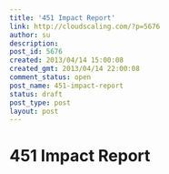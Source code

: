 ```yaml
---
title: '451 Impact Report'
link: http://cloudscaling.com/?p=5676
author: su
description: 
post_id: 5676
created: 2013/04/14 15:00:08
created_gmt: 2013/04/14 22:00:08
comment_status: open
post_name: 451-impact-report
status: draft
post_type: post
layout: post
---
```


# 451 Impact Report

